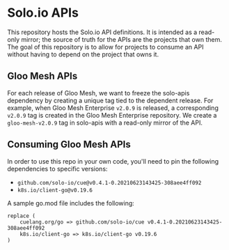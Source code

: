 # Solo.io APIs
This repository hosts the Solo.io API definitions. It is intended as a read-only mirror; the source of truth for the 
APIs are the projects that own them. The goal of this repository is to allow for projects to consume an API 
without having to depend on the project that owns it.

## Gloo Mesh APIs
For each release of Gloo Mesh, we want to freeze the solo-apis dependency by creating a unique tag tied to the dependent release. For example, when Gloo Mesh Enterprise `v2.0.9` is released, a corresponding `v2.0.9` tag is created in the Gloo Mesh Enterprise repository. We create a `gloo-mesh-v2.0.9` tag in solo-apis with a read-only mirror of the API.

## Consuming Gloo Mesh APIs
In order to use this repo in your own code, you'll need to pin the following dependencies to specific versions:
- `github.com/solo-io/cue@v0.4.1-0.20210623143425-308aee4ff092`
- `k8s.io/client-go@v0.19.6`

A sample go.mod file includes the following:
```
replace (
    cuelang.org/go => github.com/solo-io/cue v0.4.1-0.20210623143425-308aee4ff092
    k8s.io/client-go => k8s.io/client-go v0.19.6
)
```